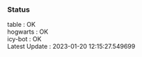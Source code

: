### Status


table : OK  
hogwarts : OK  
icy-bot : OK  
Latest Update : 2023-01-20 12:15:27.549699
